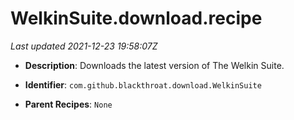# WelkinSuite.download.recipe

_Last updated 2021-12-23 19:58:07Z_

- **Description**: Downloads the latest version of The Welkin Suite.

- **Identifier**: `com.github.blackthroat.download.WelkinSuite`

- **Parent Recipes**: `None`